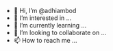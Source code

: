 - 👋 Hi, I’m @adhiambod
- 👀 I’m interested in ...
- 🌱 I’m currently learning ...
- 💞️ I’m looking to collaborate on ...
- 📫 How to reach me ...

<!---
adhiambod/adhiambod is a ✨ special ✨ repository because its `README.md` (this file) appears on your GitHub profile.
You can click the Preview link to take a look at your changes.
--->

